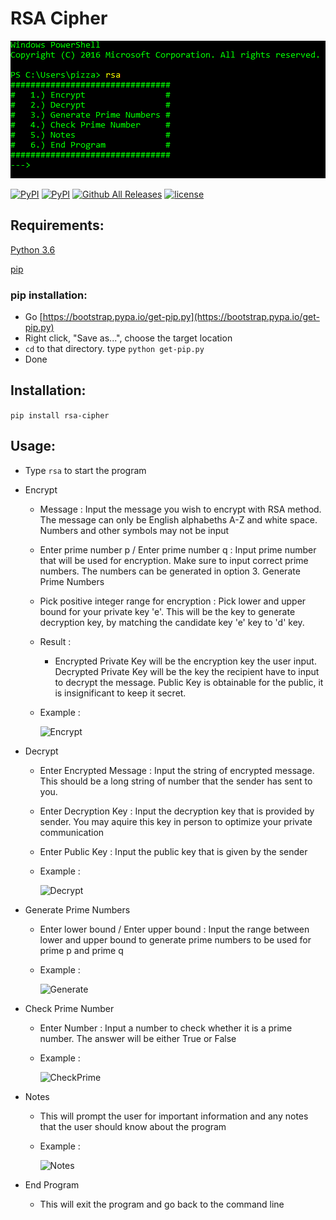 # RSA Cipher

![menu](https://github.com/PizzaPat/RSA_Cipher/blob/master/screenshots/menu.png)

[![PyPI](https://img.shields.io/pypi/v/RSA-Cipher.svg)](https://pypi.python.org/pypi/RSA-Cipher)
[![PyPI](https://img.shields.io/pypi/dm/RSA-Cipher.svg)](https://pypi.python.org/pypi/RSA-Cipher)
[![Github All Releases](https://img.shields.io/github/downloads/PizzaPat/RSA_Cipher/total.svg)](https://github.com/PizzaPat/RSA_Cipher)
[![license](https://img.shields.io/github/license/mashape/apistatus.svg)]()

## Requirements:
[Python 3.6](https://www.python.org/downloads/release/python-361/)

[pip](https://bootstrap.pypa.io/get-pip.py)

### pip installation:
- Go [https://bootstrap.pypa.io/get-pip.py](https://bootstrap.pypa.io/get-pip.py)
- Right click, "Save as...", choose the target location
- ```cd``` to that directory. type ```python get-pip.py```
- Done


## Installation:
```pip install rsa-cipher```

## Usage:
- Type ```rsa``` to start the program
- Encrypt
  - Message : Input the message you wish to encrypt with RSA method. The message can only be English alphabeths A-Z and white space. Numbers and other symbols may not be input
  - Enter prime number p / Enter prime number q : Input prime number that will be used for encryption. Make sure to input correct prime numbers. The numbers can be generated in option 3. Generate Prime Numbers
  - Pick positive integer range for encryption : Pick lower and upper bound for your private key 'e'. This will be the key to generate decryption key, by matching the candidate key 'e' key to 'd' key.
  - Result :
    - Encrypted Private Key will be the encryption key the user input. Decrypted Private Key will be the key the recipient have to input to decrypt the message. Public Key is obtainable for the public, it is insignificant to keep it secret.
  - Example :

    ![Encrypt](https://github.com/PizzaPat/RSA_Cipher/blob/master/screenshots/encryption.png)
    
- Decrypt
  - Enter Encrypted Message : Input the string of encrypted message. This should be a long string of number that the sender has sent to you.
  - Enter Decryption Key : Input the decryption key that is provided by sender. You may aquire this key in person to optimize your private communication
  - Enter Public Key : Input the public key that is given by the sender

  - Example :
  
    ![Decrypt](https://github.com/PizzaPat/RSA_Cipher/blob/master/screenshots/decryption.png)

- Generate Prime Numbers
  - Enter lower bound / Enter upper bound : Input the range between lower and upper bound to generate prime numbers to be used for prime p and prime q

  - Example :
  
    ![Generate](https://github.com/PizzaPat/RSA_Cipher/blob/master/screenshots/generatePrime.png)

- Check Prime Number
  - Enter Number : Input a number to check whether it is a prime number. The answer will be either True or False

  - Example :
  
    ![CheckPrime](https://github.com/PizzaPat/RSA_Cipher/blob/master/screenshots/isPrime.png)

- Notes
  - This will prompt the user for important information and any notes that the user should know about the program
  
  - Example :
  
    ![Notes](https://github.com/PizzaPat/RSA_Cipher/blob/master/screenshots/notes.png)  
  
- End Program
  - This will exit the program and go back to the command line
